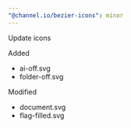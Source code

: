 ```yaml
---
"@channel.io/bezier-icons": minor
---
```


Update icons

Added

- ai-off.svg
- folder-off.svg

Modified

- document.svg
- flag-filled.svg